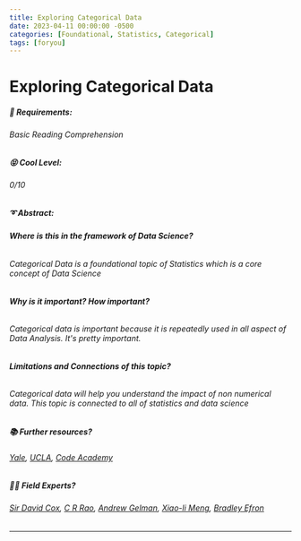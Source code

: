 ```yaml
---
title: Exploring Categorical Data
date: 2023-04-11 00:00:00 -0500
categories: [Foundational, Statistics, Categorical]
tags: [foryou]
---
```


# Exploring Categorical Data

##### 📑 **Requirements**:

###### Basic Reading Comprehension

##### 😝 **Cool Level**:

###### 0/10

##### ➰ **Abstract**:

###### **Where is this in the framework of Data Science?**

###### Categorical Data is a foundational topic of Statistics which is a core concept of Data Science

###### **Why is it important? How important?**

###### Categorical data is important because it is repeatedly used in all aspect of Data Analysis. It's pretty important.

###### **Limitations and Connections of this topic?**

###### Categorical data will help you understand the impact of non numerical data. This topic is connected to all of statistics and data science

##### 📚 **Further resources?**

###### [Yale](http://www.stat.yale.edu/Courses/1997-98/101/catdat.htm), [UCLA](https://stats.oarc.ucla.edu/other/mult-pkg/whatstat/what-is-the-difference-between-categorical-ordinal-and-interval-variables/), [Code Academy](https://www.codecademy.com/learn/dsaly-advanced-exploratory-data-analysis/modules/stats-summary-statistics-for-categorical-data/cheatsheet)

##### 👩‍⚕️ **Field Experts?**

###### [Sir David Cox](https://en.wikipedia.org/wiki/David_Cox_(statistician)), [C R Rao](https://en.wikipedia.org/wiki/C._R._Rao), [Andrew Gelman](https://en.wikipedia.org/wiki/Andrew_Gelman), [Xiao-li Meng](https://en.wikipedia.org/wiki/Xiao-Li_Meng), [Bradley Efron](https://en.wikipedia.org/wiki/Bradley_Efron)

---

